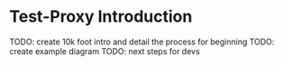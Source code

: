 # Test-Proxy Introduction

TODO: create 10k foot intro and detail the process for beginning
TODO: create example diagram
TODO: next steps for devs
